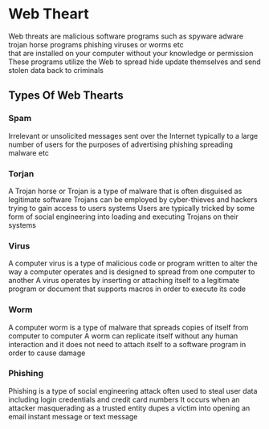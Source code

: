 # Web Theart
Web threats are malicious software programs such as spyware adware  trojan horse programs phishing viruses or worms etc
<br>that are installed on your computer without your knowledge or permission
<br>These programs utilize the Web to spread hide update themselves and send stolen data back to criminals

## Types Of Web Thearts
### Spam
Irrelevant or unsolicited messages sent over the Internet typically to a large number of users for the purposes of advertising phishing spreading malware etc

### Torjan
A Trojan horse or Trojan is a type of malware that is often disguised as legitimate software
Trojans can be employed by cyber-thieves and hackers trying to gain access to users systems 
Users are typically tricked by some form of social engineering into loading and executing Trojans on their systems

### Virus
A computer virus is a type of malicious code or program written to alter the way a computer operates and is designed to spread from one computer to another 
A virus operates by inserting or attaching itself to a legitimate program or document that supports macros in order to execute its code

### Worm
A computer worm is a type of malware that spreads copies of itself from computer to computer
A worm can replicate itself without any human interaction and it does not need to attach itself to a software program in order to cause damage

### Phishing
Phishing is a type of social engineering attack often used to steal user data including login credentials and credit card numbers
It occurs when an attacker masquerading as a trusted entity dupes a victim into opening an email instant message or text message
